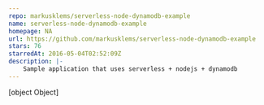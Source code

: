 ```yaml
---
repo: markusklems/serverless-node-dynamodb-example
name: serverless-node-dynamodb-example
homepage: NA
url: https://github.com/markusklems/serverless-node-dynamodb-example
stars: 76
starredAt: 2016-05-04T02:52:09Z
description: |-
    Sample application that uses serverless + nodejs + dynamodb
---
```


[object Object]
